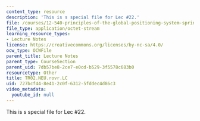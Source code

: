 ```yaml
---
content_type: resource
description: 'This is s special file for Lec #22.'
file: /courses/12-540-principles-of-the-global-positioning-system-spring-2012/727bcf448e412c0f63125fddec4d86c3_TR02.NEU.rovr.LC
file_type: application/octet-stream
learning_resource_types:
- Lecture Notes
license: https://creativecommons.org/licenses/by-nc-sa/4.0/
ocw_type: OCWFile
parent_title: Lecture Notes
parent_type: CourseSection
parent_uid: 7db57be8-2ce7-e0cd-b529-3f5578c683b0
resourcetype: Other
title: TR02.NEU.rovr.LC
uid: 727bcf44-8e41-2c0f-6312-5fddec4d86c3
video_metadata:
  youtube_id: null
---
```

This is s special file for Lec #22.